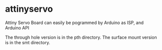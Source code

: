 attinyservo
===========

Attiny Servo Board can easily be pogrammed by Arduino as ISP, and Arduino API

The through hole version is in the pth directory. The surface mount version is in the smt directory.


